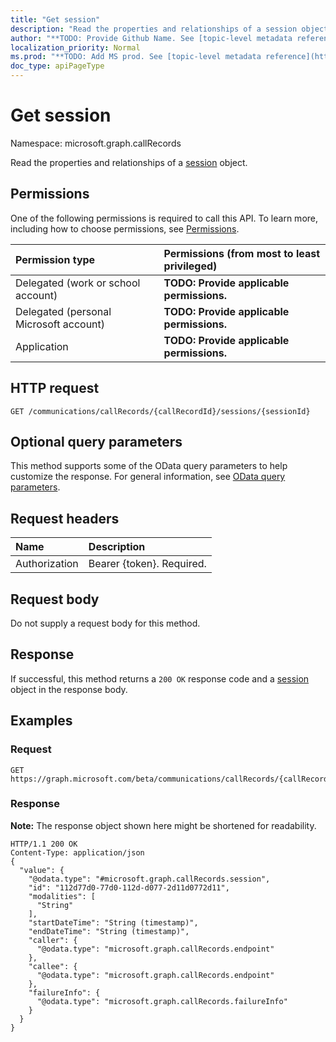 ```yaml
---
title: "Get session"
description: "Read the properties and relationships of a session object."
author: "**TODO: Provide Github Name. See [topic-level metadata reference](https://msgo.azurewebsites.net/add/document/guidelines/metadata.html#topic-level-metadata)**"
localization_priority: Normal
ms.prod: "**TODO: Add MS prod. See [topic-level metadata reference](https://msgo.azurewebsites.net/add/document/guidelines/metadata.html#topic-level-metadata)**"
doc_type: apiPageType
---
```


# Get session

Namespace: microsoft.graph.callRecords

Read the properties and relationships of a [session](../resources/callrecords-session.md) object.

## Permissions
One of the following permissions is required to call this API. To learn more, including how to choose permissions, see [Permissions](/concepts/permissions-reference.md).

|Permission type|Permissions (from most to least privileged)|
|:---|:---|
|Delegated (work or school account)|**TODO: Provide applicable permissions.**|
|Delegated (personal Microsoft account)|**TODO: Provide applicable permissions.**|
|Application|**TODO: Provide applicable permissions.**|

## HTTP request
<!-- {
  "blockType": "ignored"
}
-->
``` http
GET /communications/callRecords/{callRecordId}/sessions/{sessionId}
```

## Optional query parameters
This method supports some of the OData query parameters to help customize the response. For general information, see [OData query parameters](/graph/query-parameters).

## Request headers
|Name|Description|
|:---|:---|
|Authorization|Bearer {token}. Required.|

## Request body
Do not supply a request body for this method.

## Response
If successful, this method returns a `200 OK` response code and a [session](../resources/callrecords-session.md) object in the response body.

## Examples

### Request
<!-- {
  "blockType": "request",
  "name": "get_session"
}
-->
``` http
GET https://graph.microsoft.com/beta/communications/callRecords/{callRecordId}/sessions/{sessionId}
```

### Response
**Note:** The response object shown here might be shortened for readability.
<!-- {
  "blockType": "response",
  "truncated": true,
  "@odata.type": "microsoft.graph.callRecords.session"
}
-->
``` http
HTTP/1.1 200 OK
Content-Type: application/json
{
  "value": {
    "@odata.type": "#microsoft.graph.callRecords.session",
    "id": "112d77d0-77d0-112d-d077-2d11d0772d11",
    "modalities": [
      "String"
    ],
    "startDateTime": "String (timestamp)",
    "endDateTime": "String (timestamp)",
    "caller": {
      "@odata.type": "microsoft.graph.callRecords.endpoint"
    },
    "callee": {
      "@odata.type": "microsoft.graph.callRecords.endpoint"
    },
    "failureInfo": {
      "@odata.type": "microsoft.graph.callRecords.failureInfo"
    }
  }
}
```

